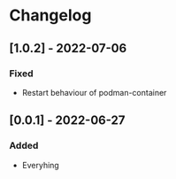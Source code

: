 # Changelog

## [1.0.2] - 2022-07-06

### Fixed

- Restart behaviour of podman-container

## [0.0.1] - 2022-06-27

### Added

- Everyhing
